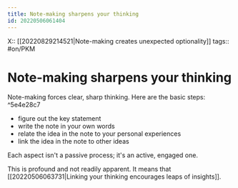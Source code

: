 ```yaml
---
title: Note-making sharpens your thinking
id: 20220506061404
---
```

X:: [[20220829214521|Note-making creates unexpected optionality]]
tags:: #on/PKM 

# Note-making sharpens your thinking
Note-making forces clear, sharp thinking. Here are the basic steps: ^5e4e28c7

- figure out the key statement
- write the note in your own words
- relate the idea in the note to your personal experiences
- link the idea in the note to other ideas

Each aspect isn't a passive process; it's an active, engaged one.

This is profound and not readily apparent. It means that [[20220506063731|Linking your thinking encourages leaps of insights]].